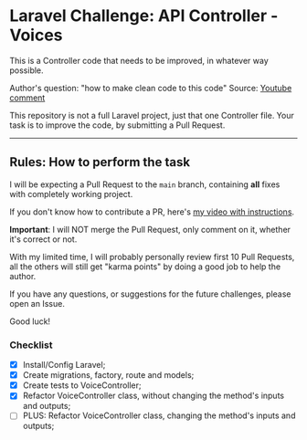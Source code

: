 # Laravel Challenge: API Controller - Voices

This is a Controller code that needs to be improved, in whatever way possible.

Author's question: "how to make clean code to this code"
Source: [Youtube comment](https://www.youtube.com/watch?v=kc8Ks3ElGmM&lc=Ugw_mwNX5Als7nfFvat4AaABAg)

This repository is not a full Laravel project, just that one Controller file.
Your task is to improve the code, by submitting a Pull Request.

---

## Rules: How to perform the task

I will be expecting a Pull Request to the `main` branch, containing **all** fixes with completely working project.

If you don't know how to contribute a PR, here's [my video with instructions](https://www.youtube.com/watch?v=vEcT6JIFji0).

**Important**: I will NOT merge the Pull Request, only comment on it, whether it's correct or not.

With my limited time, I will probably personally review first 10 Pull Requests, all the others will still get "karma points" by doing a good job to help the author.

If you have any questions, or suggestions for the future challenges, please open an Issue.

Good luck!

### Checklist

- [x] Install/Config Laravel;
- [x] Create migrations, factory, route and models;
- [x] Create tests to VoiceController;
- [x] Refactor VoiceController class, without changing the method's inputs and outputs;
- [ ] PLUS: Refactor VoiceController class, changing the method's inputs and outputs;
